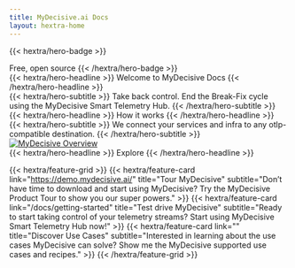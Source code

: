 ```yaml
---
title: MyDecisive.ai Docs
layout: hextra-home
---
```


<!-- WARNING -- ONLY UNCOMMENT IF YOU WANT TO DEBUG VERSION RENDERING

This guide targets v{{< version format="semver" >}}.
Full: {{< version format="semver" >}}

<p>Short: <span data-global="docs_version" data-format="short"></span></p>
<p>Semver: <span data-global="docs_version" data-format="semver"></span></p>

 -->

<!-- HERO 1 -->

{{< hextra/hero-badge >}}
  <div class="hx:w-2 hx:h-2 hx:rounded-full hx:bg-primary-400"></div>
  <span>Free, open source</span>
{{< /hextra/hero-badge >}}

<div class="hx:mt-6 hx:mb-6">
{{< hextra/hero-headline >}}
  Welcome to MyDecisive Docs
{{< /hextra/hero-headline >}}
</div>

<div class="hx:mb-12">
{{< hextra/hero-subtitle >}}
 Take back control. End the Break-Fix cycle using the MyDecisive Smart Telemetry Hub.
{{< /hextra/hero-subtitle >}}
</div>



<!-- DIAGRAM -->

<div class="hx:mt-6 hx:mb-6">
{{< hextra/hero-headline >}}
  How it works
{{< /hextra/hero-headline >}}
</div>

<div class="hx:mb-12">
{{< hextra/hero-subtitle >}}
We connect your services and infra to any otlp-compatible destination.
{{< /hextra/hero-subtitle >}}
</div>

<a href="/images/overview-auto.png" target="_blank" rel="noopener noreferrer">
  <img alt="MyDecisive Overview" src="/images/overview-auto.png">
</a>

<br />

<!-- CHOOSE YOUR DESTINATION -->

<div class="hx:mt-6 hx:mb-6">
{{< hextra/hero-headline >}}
  Explore
{{< /hextra/hero-headline >}}
</div>

{{< hextra/feature-grid >}}
  {{< hextra/feature-card
      link="https://demo.mydecisive.ai/"
      title="Tour MyDecisive"
      subtitle="Don’t have time to download and start using MyDecisive? Try the MyDecisive Product Tour to show you our super powers."
    >}}
    {{< hextra/feature-card
      link="/docs/getting-started"
      title="Test drive MyDecisive"
      subtitle="Ready to start taking control of your telemetry streams? Start using MyDecisive Smart Telemetry Hub now!"
    >}}
    {{< hextra/feature-card
      link=""
      title="Discover Use Cases"
      subtitle="Interested in learning about the use cases MyDecisive can solve? Show me the MyDecisive supported use cases and recipes."
    >}}
{{< /hextra/feature-grid >}}
